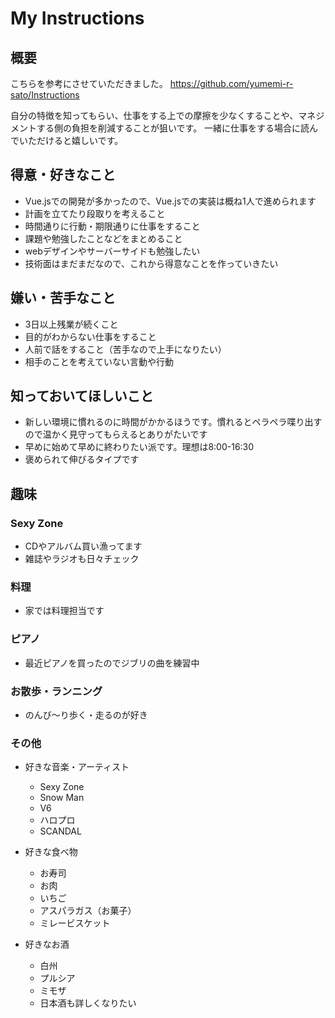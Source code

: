 # My Instructions

## 概要

こちらを参考にさせていただきました。
https://github.com/yumemi-r-sato/Instructions

自分の特徴を知ってもらい、仕事をする上での摩擦を少なくすることや、マネジメントする側の負担を削減することが狙いです。
一緒に仕事をする場合に読んでいただけると嬉しいです。

## 得意・好きなこと

- Vue.jsでの開発が多かったので、Vue.jsでの実装は概ね1人で進められます
- 計画を立てたり段取りを考えること
- 時間通りに行動・期限通りに仕事をすること
- 課題や勉強したことなどをまとめること
- webデザインやサーバーサイドも勉強したい
- 技術面はまだまだなので、これから得意なことを作っていきたい

## 嫌い・苦手なこと

- 3日以上残業が続くこと
- 目的がわからない仕事をすること
- 人前で話をすること（苦手なので上手になりたい）
- 相手のことを考えていない言動や行動

## 知っておいてほしいこと

- 新しい環境に慣れるのに時間がかかるほうです。慣れるとペラペラ喋り出すので温かく見守ってもらえるとありがたいです
- 早めに始めて早めに終わりたい派です。理想は8:00-16:30
- 褒められて伸びるタイプです

## 趣味

### Sexy Zone

- CDやアルバム買い漁ってます
- 雑誌やラジオも日々チェック

### 料理

- 家では料理担当です

### ピアノ

- 最近ピアノを買ったのでジブリの曲を練習中

### お散歩・ランニング

- のんび〜り歩く・走るのが好き

### その他
- 好きな音楽・アーティスト
  - Sexy Zone
  - Snow Man
  - V6
  - ハロプロ
  - SCANDAL

- 好きな食べ物
  - お寿司
  - お肉
  - いちご
  - アスパラガス（お菓子）
  - ミレービスケット

- 好きなお酒
  - 白州
  - プルシア
  - ミモザ
  - 日本酒も詳しくなりたい

